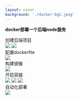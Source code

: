 ```yaml
---
layout: cover
background: './docker-bg2.jpeg'
---
```


**docker部署一个后端node服务**

<div class='flex h-400'>
  <div>
    <timeline size='large'>
      <timeline-item   type="success" title='创建node项目' content='使用脚手架创建' ></timeline-item>
      <timeline-item type="error"  title='配置Dockerfile' content='dockerfile配置' ></timeline-item>
      <timeline-item type="info"  title='构建镜像' content='使用dockerfile创建镜像' ></timeline-item>
      <timeline-item type="success"  title='开启容器' content='运行容器打开端口号' ></timeline-item>
      <timeline-item type="warning" title='自动化部署' content='每commit一次代码，打最新的镜像' ></timeline-item>
    </timeline>
  </div>


  
  <div>
    <div v-click-hide>
      <div v-click class='position-absolute text-sm top-25'>
        <space class="font-bold  text-yellow mb-2">创建后端项目</space>
        <div class="mt-2">
          <Image class="w-80 rounded" src="./docker命令实战/node-service01.png" />
          <Image class="w-80 rounded" src="./docker命令实战/node-service02.png" />
        </div>
    </div>
    </div>
    <div v-click-hide>
      <div v-click  class='position-absolute text-sm top-25'>
        <space class="font-bold  text-yellow mb-2">配置dockerfile</space>
        <div class="mt-2">
          <Image class="w-80 rounded" src="./docker命令实战/node-service03.png" />
        </div>
      </div>
    </div>
    <div v-click-hide>
      <div v-click  class='position-absolute text-sm top-25'>
        <space class="font-bold  text-yellow mb-2">构建镜像</space>
        <div class="mt-2">
          <Image class="w-80 rounded" src="./docker命令实战/node-service04.png" />
        </div>
      </div>
    </div>
    <div v-click-hide>
      <div v-click  class='position-absolute text-sm top-25'>
        <space class="font-bold  text-yellow mb-2">开启容器</space>
        <div class="mt-2">
          <Image class="w-80 rounded" src="./docker命令实战/node-service05.png" />
          <Image class="w-80 rounded" src="./docker命令实战/node-service06.png" />
          <Image class="w-80 rounded" src="./docker命令实战/node-service07.png" />
        </div>
      </div>
    </div>
    <div v-click-hide>
      <div v-click  class='position-absolute text-sm top-25'>
        <space class="font-bold  text-yellow mb-2">自动化部署</space>
        <div class="mt-2">
          <Image class="w-100 rounded" src="./docker命令实战/node-service08.png" />
        </div>
      </div>
    </div>
  </div>

</div>

